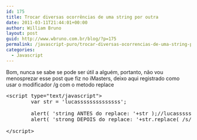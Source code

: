 ```yaml
---
id: 175
title: Trocar diversas ocorrências de uma string por outra
date: 2011-03-11T21:44:01+00:00
author: William Bruno
layout: post
guid: http://www.wbruno.com.br/blog/?p=175
permalink: /javascript-puro/trocar-diversas-ocorrencias-de-uma-string-por-outra/
categories:
  - Javascript
---
```

Bom, nunca se sabe se pode ser útil a alguém, portanto, não vou menosprezar esse post que fiz no iMasters, deixo aqui registrado como usar o modificador /g com o metodo replace

<pre name="code" class="javascript">&lt;script type="text/javascript">
        var str = 'lucassssssssssssss';

        alert( 'string ANTES do replace: '+str );//lucassssssssssssss
        alert( 'strong DEPOIS do replace: '+str.replace( /s/g, 'o' ) );///lucaoo...

&lt;/script>
</pre>